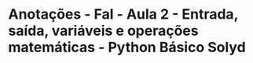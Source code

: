 # Anotações - Fal - Aula 2 - Entrada, saída, variáveis e operações matemáticas - Python Básico Solyd

